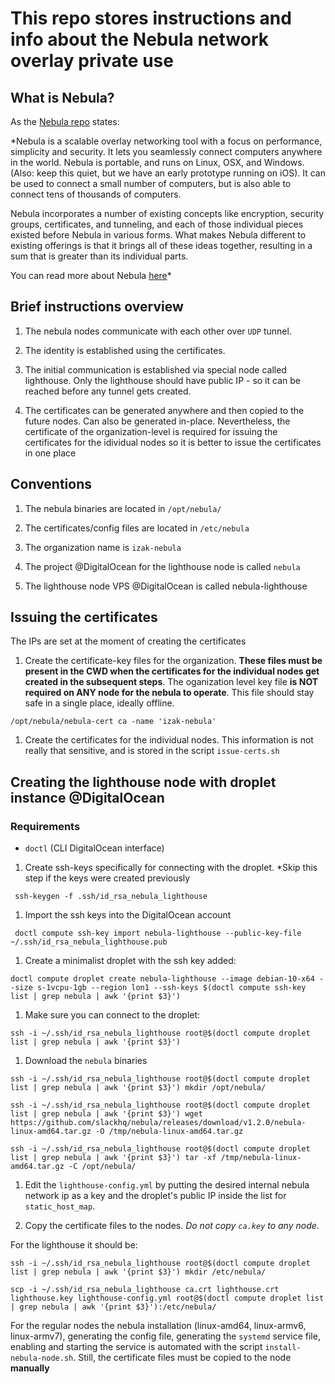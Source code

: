 # This repo stores instructions and info about the Nebula network overlay private use

## What is Nebula?

As the [Nebula repo](https://github.com/slackhq/nebula) states:

*Nebula is a scalable overlay networking tool with a focus on performance,
simplicity and security.  It lets you seamlessly connect computers anywhere in
the world. Nebula is portable, and runs on Linux, OSX, and Windows.  (Also:
keep this quiet, but we have an early prototype running on iOS).  It can be
used to connect a small number of computers, but is also able to connect tens
of thousands of computers.

Nebula incorporates a number of existing concepts like encryption, security
groups, certificates, and tunneling, and each of those individual pieces
existed before Nebula in various forms.  What makes Nebula different to
existing offerings is that it brings all of these ideas together, resulting in
a sum that is greater than its individual parts.

You can read more about Nebula [here](https://medium.com/p/884110a5579)*

## Brief instructions overview

1. The nebula nodes communicate with each other over ```UDP``` tunnel.

1. The identity is established using the certificates. 

1. The initial communication is established via special node called lighthouse.
   Only the lighthouse should have public IP - so it can be reached before any
   tunnel gets created.

1. The certificates can be generated anywhere and then copied to the future
   nodes. Can also be generated in-place. Nevertheless, the certificate of the
   organization-level is required for issuing the certificates for the idividual
   nodes so it is better to issue the certificates in one place

## Conventions

1. The nebula binaries are located in ```/opt/nebula/``` 

1. The certificates/config files are located in ```/etc/nebula```

1. The organization name is ```izak-nebula```

1. The project @DigitalOcean for the lighthouse node is called ```nebula```

1. The lighthouse node VPS @DigitalOcean is called nebula-lighthouse

## Issuing the certificates

The IPs are set at the moment of creating the certificates

1. Create the certificate-key files for the organization. **These files must be
   present in the CWD when the certificates for the individual nodes get created
   in the subsequent steps**. The oganization level key file **is
   NOT required on ANY node for the nebula to operate**. This file should stay
   safe in a single place, ideally offline.

```console
/opt/nebula/nebula-cert ca -name 'izak-nebula'
```

1. Create the certificates for the individual nodes. This information is not
   really that sensitive, and is stored in the script ```issue-certs.sh```

## Creating the lighthouse node with droplet instance @DigitalOcean

### Requirements

- ```doctl``` (CLI DigitalOcean interface)

1. Create ssh-keys specifically for connecting with the droplet. *Skip this step
   if the keys were created previously

```console
 ssh-keygen -f .ssh/id_rsa_nebula_lighthouse
```

1. Import the ssh keys into the DigitalOcean account

```compute
 doctl compute ssh-key import nebula-lighthouse --public-key-file ~/.ssh/id_rsa_nebula_lighthouse.pub
```

1. Create a minimalist droplet with the ssh key added:

```console
doctl compute droplet create nebula-lighthouse --image debian-10-x64 --size s-1vcpu-1gb --region lon1 --ssh-keys $(doctl compute ssh-key list | grep nebula | awk '{print $3}')
```

1. Make sure you can connect to the droplet:

```console
ssh -i ~/.ssh/id_rsa_nebula_lighthouse root@$(doctl compute droplet list | grep nebula | awk '{print $3}')
```

1. Download the ```nebula``` binaries

```console
ssh -i ~/.ssh/id_rsa_nebula_lighthouse root@$(doctl compute droplet list | grep nebula | awk '{print $3}') mkdir /opt/nebula/

ssh -i ~/.ssh/id_rsa_nebula_lighthouse root@$(doctl compute droplet list | grep nebula | awk '{print $3}') wget https://github.com/slackhq/nebula/releases/download/v1.2.0/nebula-linux-amd64.tar.gz -O /tmp/nebula-linux-amd64.tar.gz

ssh -i ~/.ssh/id_rsa_nebula_lighthouse root@$(doctl compute droplet list | grep nebula | awk '{print $3}') tar -xf /tmp/nebula-linux-amd64.tar.gz -C /opt/nebula/
```

1. Edit the ```lighthouse-config.yml``` by putting the desired internal nebula
   network ip as a key and the droplet's public IP inside the list for
   ```static_host_map```.


1. Copy the certificate files to the nodes. *Do not copy ```ca.key``` to any node*.

For the lighthouse it should be:

```console
ssh -i ~/.ssh/id_rsa_nebula_lighthouse root@$(doctl compute droplet list | grep nebula | awk '{print $3}') mkdir /etc/nebula/

scp -i ~/.ssh/id_rsa_nebula_lighthouse ca.crt lighthouse.crt lighthouse.key lighthouse-config.yml root@$(doctl compute droplet list | grep nebula | awk '{print $3}'):/etc/nebula/
```

For the regular nodes the nebula installation (linux-amd64, linux-armv6, linux-armv7), generating the config file, generating the ```systemd``` service file, enabling and starting the service is automated with the script ```install-nebula-node.sh```. Still, the certificate files must be copied to the node **manually**
